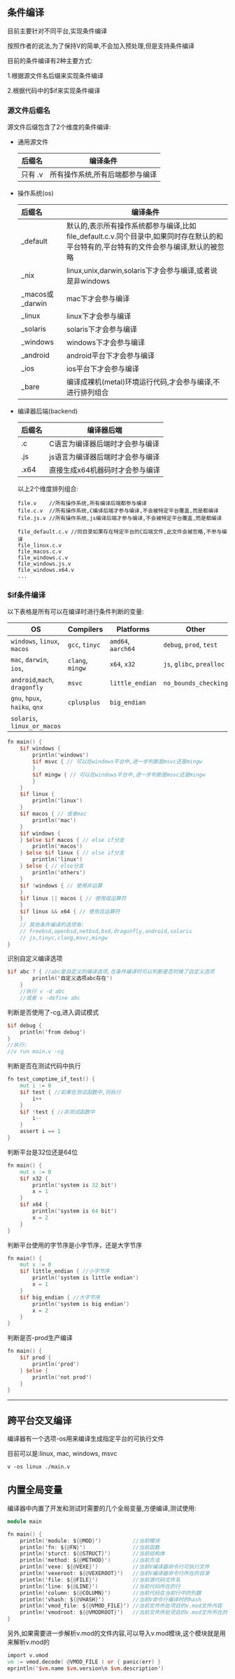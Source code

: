 ## 条件编译

目前主要针对不同平台,实现条件编译

按照作者的说法,为了保持V的简单,不会加入预处理,但是支持条件编译

目前的条件编译有2种主要方式:

1.根据源文件名后缀来实现条件编译

2.根据代码中的$if来实现条件编译 

### 源文件后缀名

源文件后缀包含了2个维度的条件编译:

- 通用源文件

  | 后缀名  | 编译条件                        |
  | ------- | ------------------------------- |
  | 只有 .v | 所有操作系统,所有后端都参与编译 |

- 操作系统(os)

  | 后缀名           | 编译条件                                                     |
  | :--------------- | ------------------------------------------------------------ |
  | _default         | 默认的,表示所有操作系统都参与编译,比如file_default.c.v.同个目录中,如果同时存在默认的和平台特有的,平台特有的文件会参与编译,默认的被忽略 |
  | _nix             | linux,unix,darwin,solaris下才会参与编译,或者说是非windows    |
  | _macos或 _darwin | mac下才会参与编译                                            |
  | _linux           | linux下才会参与编译                                          |
  | _solaris         | solaris下才会参与编译                                        |
  | _windows         | windows下才会参与编译                                        |
  | _android         | android平台下才会参与编译                                    |
  | _ios             | ios平台下才会参与编译                                        |
  | _bare            | 编译成裸机(metal)环境运行代码,才会参与编译,不进行排列组合    |

- 编译器后端(backend)

  | 后缀名 | 编译器后端                       |
  | ------ | -------------------------------- |
  | .c     | C语言为编译器后端时才会参与编译  |
  | .js    | js语言为编译器后端时才会参与编译 |
  | .x64   | 直接生成x64机器码时才会参与编译  |

  以上2个维度排列组合:

  ```shell
  file.v	//所有操作系统,所有编译后端都参与编译
  file.c.v	//所有操作系统,C编译后端才参与编译,不会被特定平台覆盖,而是都编译
  file.js.v	//所有操作系统,js编译后端才参与编译,不会被特定平台覆盖,而是都编译
  
  file_default.c.v //同目录如果存在特定平台的C后端文件,此文件会被忽略,不参与编译
  file_linux.c.v
  file_macos.c.v
  file_windows.c.v
  file_windows.js.v
  file_windows.x64.v
  ...
  ```

### $if条件编译

以下表格是所有可以在编译时进行条件判断的变量:

| OS                            | Compilers        | Platforms          | Other                     |
| ----------------------------- | ---------------- | ------------------ | ------------------------- |
| `windows`, `linux`, `macos`   | `gcc`, `tinyc`   | `amd64`, `aarch64` | `debug`, `prod`, `test`   |
| `mac`, `darwin`, `ios`,       | `clang`, `mingw` | `x64`, `x32`       | `js`, `glibc`, `prealloc` |
| `android`,`mach`, `dragonfly` | `msvc`           | `little_endian`    | `no_bounds_checking`      |
| `gnu`, `hpux`, `haiku`, `qnx` | `cplusplus`      | `big_endian`       |                           |
| `solaris`, `linux_or_macos`   |                  |                    |                           |

```v
fn main() {
	$if windows {
		println('windows')
		$if msvc { // 可以在windows平台中,进一步判断是msvc还是mingw
		}
		$if mingw { // 可以在windows平台中,进一步判断是msvc还是mingw
		}
	}
	$if linux {
		println('linux')
	}
	$if macos { // 或者mac
		println('mac')
	}
	$if windows {
	} $else $if macos { // else if分支
		println('macos')
	} $else $if linux { // else if分支
		println('linux')
	} $else { // else分支
		println('others')
	}
	$if !windows { // 使用非运算
	}
	$if linux || macos { // 使用或运算符
	}
	$if linux && x64 { // 使用且运算符
	}
	// 其他条件编译的选项有:
	// freebsd,openbsd,netbsd,bsd,dragonfly,android,solaris
	// js,tinyc,clang,msvc,mingw
}

```

识别自定义编译选项

```v
$if abc ? { //abc是自定义的编译选项,在条件编译时可以判断是否时候了自定义选项
		println('自定义选项abc存在')
	} 
	//执行 v -d abc
	//或者 v -define abc
```

判断是否使用了-cg,进入调试模式

```v
$if debug {
	println('from debug')
}
//执行:
//v run main.v -cg
```

判断是否在测试代码中执行

```v
fn test_comptime_if_test() {
	mut i := 0
	$if test { //如果在测试函数中,则执行
		i++
	}
	$if !test { //非测试函数中
		i--
	}
	assert i == 1
}
```

判断平台是32位还是64位

```v
fn main() {
	mut x := 0
	$if x32 {
		println('system is 32 bit')
		x = 1
	}
	$if x64 {
		println('system is 64 bit')
		x = 2
	}
}
```

判断平台使用的字节序是小字节序，还是大字节序

```v
fn main() {
	mut x := 0
	$if little_endian { //小字节序
		println('system is little endian')
		x = 1
	}
	$if big_endian { //大字节序
		println('system is big endian')
		x = 2
	}
}
```

判断是否-prod生产编译

```v
fn main() {
	$if prod {
		println('prod')
	} $else {
		println('not prod')
	}
}
```

------

## 跨平台交叉编译

编译器有一个选项-os用来编译生成指定平台的可执行文件

目前可以是:linux, mac, windows, msvc

```shell
v -os linux ./main.v
```

## 内置全局变量

编译器中内置了开发和测试时需要的几个全局变量,方便编译,测试使用:

```v
module main

fn main() {
	println('module: ${@MOD}')			//当前模块
	println('fn: ${@FN}')				//当前函数
	println('sturct: ${@STRUCT}')		//当前结构体
	println('method: ${@METHOD}')		//当前方法
	println('vexe: ${@VEXE}')			//当前V编译器命令行可执行文件
	println('vexeroot: ${@VEXEROOT}')	//当前V编译器命令行所在的目录
	println('file: ${@FILE}')			//当前源代码文件名
	println('line: ${@LINE}')			//当前代码所在的行
	println('column: ${@COLUMN}')		//当前代码在当前行中的列数
	println('vhash: ${@VHASH}')			//当前V命令行编译时的hash	
	println('vmod_file: ${@VMOD_FILE}')	//当前文件所处项目的v.mod文件内容
	println('vmodroot: ${@VMODROOT}')	//当前文件所处项目的v.mod文件所在的目录
}
```

另外,如果需要进一步解析v.mod的文件内容,可以导入v.mod模块,这个模块就是用来解析v.mod的

```v
import v.vmod
vm := vmod.decode( @VMOD_FILE ) or { panic(err) }
eprintln('$vm.name $vm.version\n $vm.description')
```

